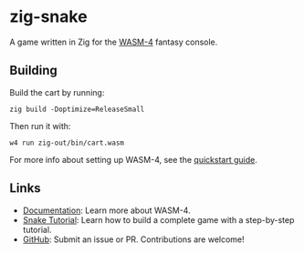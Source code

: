 # zig-snake

A game written in Zig for the [WASM-4](https://wasm4.org) fantasy console.

## Building

Build the cart by running:

```shell
zig build -Doptimize=ReleaseSmall
```

Then run it with:

```shell
w4 run zig-out/bin/cart.wasm
```

For more info about setting up WASM-4, see the [quickstart guide](https://wasm4.org/docs/getting-started/setup?code-lang=zig#quickstart).

## Links

- [Documentation](https://wasm4.org/docs): Learn more about WASM-4.
- [Snake Tutorial](https://wasm4.org/docs/tutorials/snake/goal): Learn how to build a complete game
  with a step-by-step tutorial.
- [GitHub](https://github.com/aduros/wasm4): Submit an issue or PR. Contributions are welcome!

